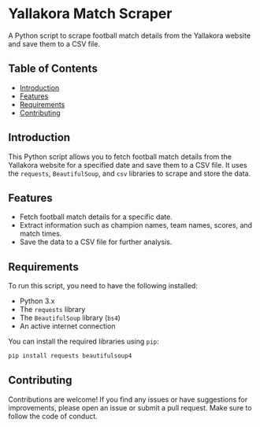 # Yallakora Match Scraper

A Python script to scrape football match details from the Yallakora website and save them to a CSV file.

## Table of Contents

- [Introduction](#introduction)
- [Features](#features)
- [Requirements](#requirements)
- [Contributing](#contributing)

## Introduction

This Python script allows you to fetch football match details from the Yallakora website for a specified date and save them to a CSV file. It uses the `requests`, `BeautifulSoup`, and `csv` libraries to scrape and store the data.

## Features

- Fetch football match details for a specific date.
- Extract information such as champion names, team names, scores, and match times.
- Save the data to a CSV file for further analysis.

## Requirements

To run this script, you need to have the following installed:

- Python 3.x
- The `requests` library
- The `BeautifulSoup` library (`bs4`)
- An active internet connection

You can install the required libraries using `pip`:

```bash
pip install requests beautifulsoup4
```
## Contributing
Contributions are welcome! If you find any issues or have suggestions for improvements, please open an issue or submit a pull request. Make sure to follow the code of conduct.
